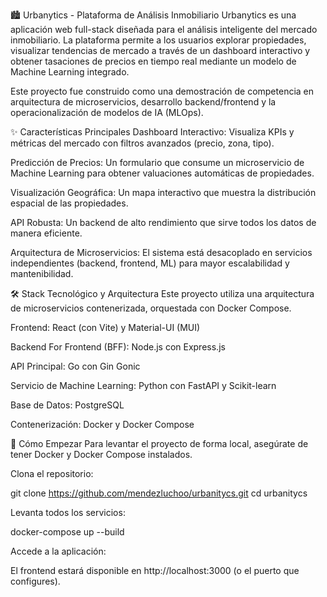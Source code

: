 🏙️ Urbanytics - Plataforma de Análisis Inmobiliario
Urbanytics es una aplicación web full-stack diseñada para el análisis inteligente del mercado inmobiliario. La plataforma permite a los usuarios explorar propiedades, visualizar tendencias de mercado a través de un dashboard interactivo y obtener tasaciones de precios en tiempo real mediante un modelo de Machine Learning integrado.

Este proyecto fue construido como una demostración de competencia en arquitectura de microservicios, desarrollo backend/frontend y la operacionalización de modelos de IA (MLOps).

✨ Características Principales
Dashboard Interactivo: Visualiza KPIs y métricas del mercado con filtros avanzados (precio, zona, tipo).

Predicción de Precios: Un formulario que consume un microservicio de Machine Learning para obtener valuaciones automáticas de propiedades.

Visualización Geográfica: Un mapa interactivo que muestra la distribución espacial de las propiedades.

API Robusta: Un backend de alto rendimiento que sirve todos los datos de manera eficiente.

Arquitectura de Microservicios: El sistema está desacoplado en servicios independientes (backend, frontend, ML) para mayor escalabilidad y mantenibilidad.

🛠️ Stack Tecnológico y Arquitectura
Este proyecto utiliza una arquitectura de microservicios contenerizada, orquestada con Docker Compose.

Frontend: React (con Vite) y Material-UI (MUI)

Backend For Frontend (BFF): Node.js con Express.js

API Principal: Go con Gin Gonic

Servicio de Machine Learning: Python con FastAPI y Scikit-learn

Base de Datos: PostgreSQL

Contenerización: Docker y Docker Compose

🚀 Cómo Empezar
Para levantar el proyecto de forma local, asegúrate de tener Docker y Docker Compose instalados.

Clona el repositorio:

git clone https://github.com/mendezluchoo/urbanitycs.git
cd urbanitycs

Levanta todos los servicios:

docker-compose up --build

Accede a la aplicación:

El frontend estará disponible en http://localhost:3000 (o el puerto que configures).
